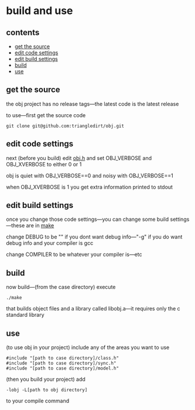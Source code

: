 # build and use

## contents

- [get the source](#get-the-source)
- [edit code settings](#edit-code-settings)
- [edit build settings](#edit-build-settings)
- [build](#build)
- [use](#use)

## get the source

the obj project has no release tags—the latest code is the latest release

to use—first get the source code

    git clone git@github.com:triangledirt/obj.git

## edit code settings

next (before you build) edit [obj.h](https://github.com/triangledirt/obj/blob/main/obj.h) and set OBJ_VERBOSE and OBJ_XVERBOSE to either 0 or 1

obj is quiet with OBJ_VERBOSE==0 and noisy with OBJ_VERBOSE==1

when OBJ_XVERBOSE is 1 you get extra information printed to stdout

## edit build settings

once you change those code settings—you can change some build settings—these are in [make](https://github.com/triangledirt/obj/blob/main/make)

change DEBUG to be "" if you dont want debug info—"-g" if you do want debug info and your compiler is gcc

change COMPILER to be whatever your compiler is—etc

## build

now build—(from the case directory) execute

    ./make

that builds object files and a library called libobj.a—it requires only the c standard library

## use

(to use obj in your project) include any of the areas you want to use

    #include "[path to case directory]/class.h"
    #include "[path to case directory]/sync.h"
    #include "[path to case directory]/model.h"

(then you build your project) add

    -lobj -L[path to obj directory]

to your compile command
